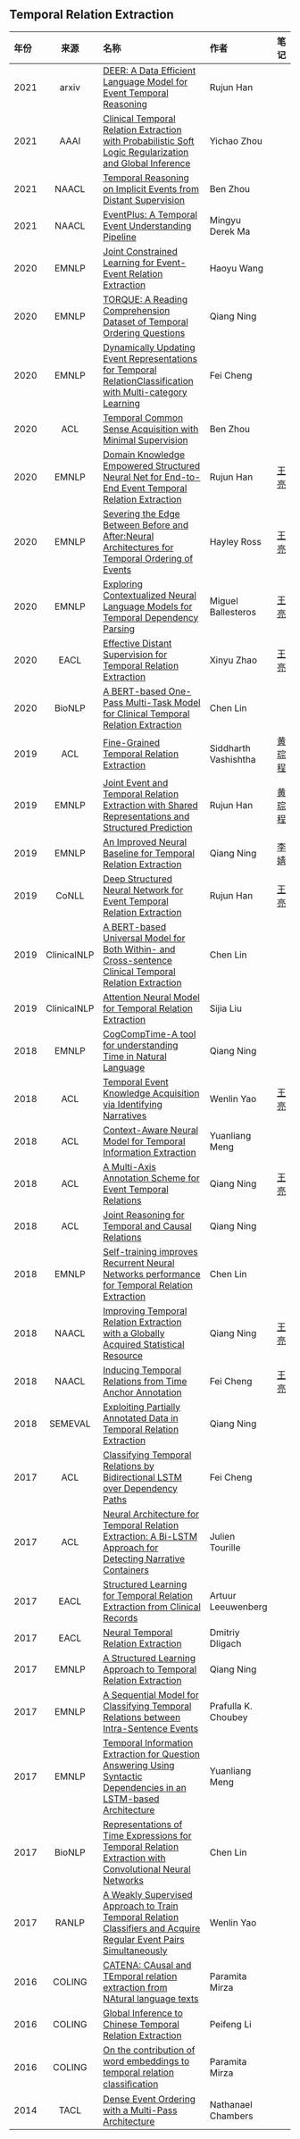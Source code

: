 ## Temporal Relation Extraction

| 年份 | 来源 | 名称 | 作者 | 笔记 |
| :- | :-: | :- | :- | :- |
| 2021 | arxiv | [DEER: A Data Efficient Language Model for Event Temporal Reasoning](https://arxiv.org/pdf/2012.15283) | Rujun Han |  |
| 2021 | AAAI | [Clinical Temporal Relation Extraction with Probabilistic Soft Logic Regularization and Global Inference](https://arxiv.org/pdf/2012.08790) | Yichao Zhou |  |
| 2021 | NAACL | [Temporal Reasoning on Implicit Events from Distant Supervision](https://www.aclweb.org/anthology/2021.naacl-main.107/) | Ben Zhou |  |
| 2021 | NAACL | [EventPlus: A Temporal Event Understanding Pipeline](https://www.aclweb.org/anthology/2021.naacl-demos.7/) | Mingyu Derek Ma |  |
| 2020 | EMNLP | [Joint Constrained Learning for Event-Event Relation Extraction](https://www.aclweb.org/anthology/2020.emnlp-main.51/) | Haoyu Wang |  |
| 2020 | EMNLP | [TORQUE: A Reading Comprehension Dataset of Temporal Ordering Questions](https://www.aclweb.org/anthology/2020.emnlp-main.88/) | Qiang Ning |  |
| 2020 | EMNLP | [Dynamically Updating Event Representations for Temporal RelationClassification with Multi-category Learning](https://www.aclweb.org/anthology/2020.findings-emnlp.121/) | Fei Cheng |  |
| 2020 | ACL | [Temporal Common Sense Acquisition with Minimal Supervision](https://www.aclweb.org/anthology/2020.acl-main.678/) | Ben Zhou |  |
| 2020 | EMNLP  | [Domain Knowledge Empowered Structured Neural Net for End-to-End Event Temporal Relation Extraction](https://www.aclweb.org/anthology/2020.emnlp-main.461/) | Rujun Han | [王亮](https://zhevent.github.io/2020/11/30/domain-knowledge/) |
| 2020 | EMNLP  | [Severing the Edge Between Before and After:Neural Architectures for Temporal Ordering of Events](https://www.aclweb.org/anthology/2020.emnlp-main.436/) | Hayley Ross | [王亮](https://zhevent.github.io/2020/12/09/tdp/) |
| 2020 | EMNLP  | [Exploring Contextualized Neural Language Models for Temporal Dependency Parsing](https://www.aclweb.org/anthology/2020.emnlp-main.689/) | Miguel Ballesteros | [王亮](https://zhevent.github.io/2020/12/03/smtl/) |
| 2020 | EACL | [Effective Distant Supervision for Temporal Relation Extraction](https://arxiv.org/abs/2010.12755) | Xinyu Zhao | [王亮](https://zhevent.github.io/2020/12/17/Distant-Supervision-for-temprel/) |
| 2020 | BioNLP | [A BERT-based One-Pass Multi-Task Model for Clinical Temporal Relation Extraction](https://www.aclweb.org/anthology/2020.bionlp-1.7/) | Chen Lin ||
| 2019 | ACL    | [Fine-Grained Temporal Relation Extraction](https://www.aclweb.org/anthology/P19-1280/) | Siddharth Vashishtha |[黄琮程](https://zhevent.github.io/2020/10/22/Fine-Grained-Temporal-Relation-Extraction/)|
| 2019 | EMNLP  | [Joint Event and Temporal Relation Extraction with Shared Representations and Structured Prediction](https://www.aclweb.org/anthology/D19-1041/) | Rujun Han |[黄琮程](https://zhevent.github.io/2020/10/15/joint-event-and-temporal/)|
| 2019 | EMNLP  | [An Improved Neural Baseline for Temporal Relation Extraction](https://www.aclweb.org/anthology/D19-1642/) | Qiang Ning |[李婧](https://zhevent.github.io/2020/10/31/An-improved-Neural-Baseline-for-Temporal-Relation-Extraction/)|
| 2019 | CoNLL  | [Deep Structured Neural Network for Event Temporal Relation Extraction](https://www.aclweb.org/anthology/K19-1062/) | Rujun Han | [王亮](https://zhevent.github.io/2020/11/17/deep-ssvm/) |
| 2019 | ClinicalNLP  | [A BERT-based Universal Model for Both Within- and Cross-sentence Clinical Temporal Relation Extraction](https://www.aclweb.org/anthology/W19-1908/) | Chen Lin ||
| 2019 | ClinicalNLP | [Attention Neural Model for Temporal Relation Extraction](https://www.aclweb.org/anthology/W19-1917/) | Sijia Liu ||
| 2018 | EMNLP | [CogCompTime-A tool for understanding Time in Natural Language](https://www.aclweb.org/anthology/D18-2013/) | Qiang Ning ||
| 2018 | ACL  | [Temporal Event Knowledge Acquisition via Identifying Narratives](https://www.aclweb.org/anthology/P18-1050//) | Wenlin Yao | [王亮](https://zhevent.github.io/2020/11/04/temporal-knowledge-via-Narratives/) |
| 2018 | ACL    | [Context-Aware Neural Model for Temporal Information Extraction](https://www.aclweb.org/anthology/P18-1049/) | Yuanliang Meng ||
| 2018 | ACL  | [A Multi-Axis Annotation Scheme for Event Temporal Relations](https://www.aclweb.org/anthology/P18-1122/) | Qiang Ning | [王亮](https://zhevent.github.io/2020/10/28/multi-axis-annotation-for-tempre/) |
| 2018 | ACL | [Joint Reasoning for Temporal and Causal Relations](https://www.aclweb.org/anthology/P18-1212/) | Qiang Ning ||
| 2018 | EMNLP | [Self-training improves Recurrent Neural Networks performance for Temporal Relation Extraction](https://www.aclweb.org/anthology/W18-5619/) | Chen Lin ||
| 2018 | NAACL  | [Improving Temporal Relation Extraction with a Globally Acquired Statistical Resource](https://www.aclweb.org/anthology/N18-1077/) | Qiang Ning | [王亮](https://zhevent.github.io/2020/10/21/improving-TempRel_with-statistical-resource/#improving-global-methods) |
| 2018 | NAACL  | [Inducing Temporal Relations from Time Anchor Annotation](https://www.aclweb.org/anthology/N18-1166/) | Fei Cheng | [王亮](https://zhevent.github.io/2020/11/12/temprel-from-time-anchor-annotation/) |
| 2018 | SEMEVAL | [Exploiting Partially Annotated Data in Temporal Relation Extraction](https://www.aclweb.org/anthology/S18-2018/) | Qiang Ning ||
| 2017 | ACL    | [Classifying Temporal Relations by Bidirectional LSTM over Dependency Paths](https://www.aclweb.org/anthology/P17-2001/) | Fei Cheng ||
| 2017 | ACL    | [Neural Architecture for Temporal Relation Extraction: A Bi-LSTM Approach for Detecting Narrative Containers](https://www.aclweb.org/anthology/P17-2035/) | Julien Tourille ||
| 2017 | EACL | [Structured Learning for Temporal Relation Extraction from Clinical Records](https://www.aclweb.org/anthology/E17-1108/) | Artuur Leeuwenberg ||
| 2017 | EACL | [Neural Temporal Relation Extraction](https://www.aclweb.org/anthology/E17-2118/) | Dmitriy Dligach ||
| 2017 | EMNLP  | [A Structured Learning Approach to Temporal Relation Extraction](https://www.aclweb.org/anthology/D17-1108/) | Qiang Ning ||
| 2017 | EMNLP  | [A Sequential Model for Classifying Temporal Relations between Intra-Sentence Events](https://www.aclweb.org/anthology/D17-1190/) | Prafulla K. Choubey ||
| 2017 | EMNLP  | [Temporal Information Extraction for Question Answering Using Syntactic Dependencies in an LSTM-based Architecture](https://www.aclweb.org/anthology/D17-1092/) | Yuanliang Meng ||
| 2017 | BioNLP | [Representations of Time Expressions for Temporal Relation Extraction with Convolutional Neural Networks](https://www.aclweb.org/anthology/W17-2341/) | Chen Lin ||
| 2017 | RANLP | [A Weakly Supervised Approach to Train Temporal Relation Classifiers and Acquire Regular Event Pairs Simultaneously](https://www.aclweb.org/anthology/R17-1103/) | Wenlin Yao ||
| 2016 | COLING | [CATENA: CAusal and TEmporal relation extraction from NAtural language texts](https://www.aclweb.org/anthology/C16-1007/) | Paramita Mirza ||
| 2016 | COLING | [Global Inference to Chinese Temporal Relation Extraction](https://www.aclweb.org/anthology/C16-1137/) | Peifeng Li ||
| 2016 | COLING | [On the contribution of word embeddings to temporal relation classiﬁcation](https://www.aclweb.org/anthology/C16-1265/) | Paramita Mirza ||
| 2014 | TACL | [Dense Event Ordering with a Multi-Pass Architecture](https://www.aclweb.org/anthology/Q14-1022/) | Nathanael Chambers ||
